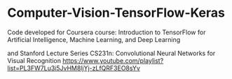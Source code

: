# Computer-Vision-TensorFlow-Keras

Code developed for Coursera course:
Introduction to TensorFlow for Artificial Intelligence, Machine Learning, and Deep Learning

and Stanford Lecture Series
CS231n: Convolutional Neural Networks for Visual Recognition
https://www.youtube.com/playlist?list=PL3FW7Lu3i5JvHM8ljYj-zLfQRF3EO8sYv
